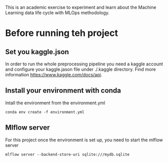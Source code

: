 This is an academic exercise to experiment and learn about the Machine Learning data life cycle with MLOps methodology.

# Before running teh project
## Set you kaggle.json
In order to run the whole preprocessing pipeline you need a kaggle account and configure your kaggle.jason file under ./.kaggle directory. Find more information https://www.kaggle.com/docs/api.

## Install your environment with conda
Intall the environment from the environment.yml
```
conda env create -f environment.yml
```


## Mlflow server
For this project once the environment is set up, you need to start the mlflow server
```
mlflow server --backend-store-uri sqlite:///mydb.sqlite
```
